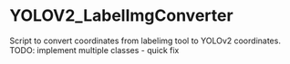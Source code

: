 # YOLOV2_LabelImgConverter
Script to convert coordinates from labelimg tool to YOLOv2 coordinates. 
TODO: implement multiple classes - quick fix
